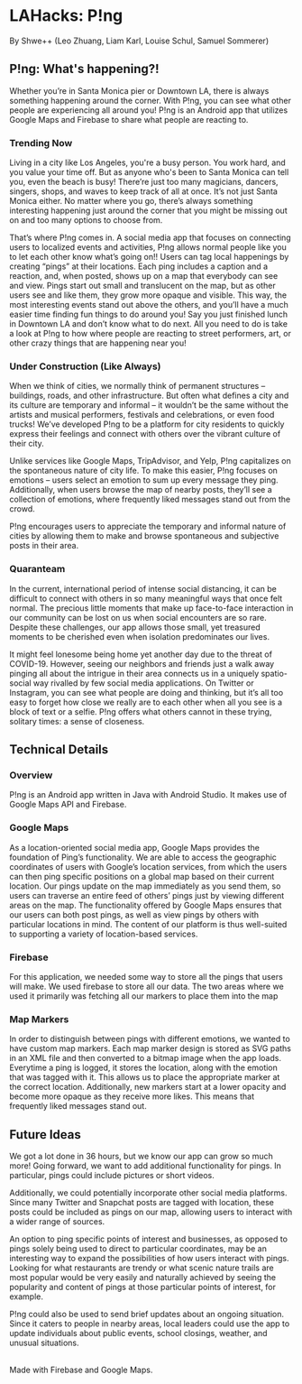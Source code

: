 # LAHacks: P!ng

By Shwe++
(Leo Zhuang, Liam Karl, Louise Schul, Samuel Sommerer)

## P!ng: What's happening?!

Whether you’re in Santa Monica pier or Downtown LA, there is always something happening around the corner. With P!ng, you can see what other people are experiencing all around you! P!ng is an Android app that utilizes Google Maps and Firebase to share what people are reacting to. 

### Trending Now

Living in a city like Los Angeles, you're a busy person. You work hard, and you value your time off. But as anyone who's been to Santa Monica can tell you, even the beach is busy! There’re just too many magicians, dancers, singers, shops, and waves to keep track of all at once. It’s not just Santa Monica either. No matter where you go, there’s always something interesting happening just around the corner that you might be missing out on and too many options to choose from.

That’s where P!ng comes in. A social media app that focuses on connecting users to localized events and activities, P!ng allows normal people like you to let each other know what’s going on!! Users can tag local happenings by creating “pings” at their locations. Each ping includes a caption and a reaction, and, when posted, shows up on a map that everybody can see and view. Pings start out small and translucent on the map, but as other users see and like them, they grow more opaque and visible. This way, the most interesting events stand out above the others, and you’ll have a much easier time finding fun things to do around you! Say you just finished lunch in Downtown LA and don’t know what to do next. All you need to do is take a look at P!ng to how where people are reacting to street performers, art, or other crazy things that are happening near you!

### Under Construction (Like Always)

When we think of cities, we normally think of permanent structures – buildings, roads, and other infrastructure. But often what defines a city and its culture are temporary and informal – it wouldn’t be the same without the artists and musical performers, festivals and celebrations, or even food trucks! We’ve developed P!ng to be a platform for city residents to quickly express their feelings and connect with others over the vibrant culture of their city.

Unlike services like Google Maps, TripAdvisor, and Yelp, P!ng capitalizes on the spontaneous nature of city life. To make this easier, P!ng focuses on emotions – users select an emotion to sum up every message they ping. Additionally, when users browse the map of nearby posts, they’ll see a collection of emotions, where frequently liked messages stand out from the crowd. 

P!ng encourages users to appreciate the temporary and informal nature of cities by allowing them to make and browse spontaneous and subjective posts in their area.

### Quaranteam

In the current, international period of intense social distancing, it can be difficult to connect with others in so many meaningful ways that once felt normal. The precious little moments that make up face-to-face interaction in our community can be lost on us when social encounters are so rare. Despite these challenges, our app allows those small, yet treasured moments to be cherished even when isolation predominates our lives. 

It might feel lonesome being home yet another day due to the threat of COVID-19. However, seeing our neighbors and friends just a walk away pinging all about the intrigue in their area connects us in a uniquely spatio-social way rivalled by few social media applications. On Twitter or Instagram, you can see what people are doing and thinking, but it’s all too easy to forget how close we really are to each other when all you see is a block of text or a selfie. P!ng offers what others cannot in these trying, solitary times: a sense of closeness.

## Technical Details

### Overview

P!ng is an Android app written in Java with Android Studio. It makes use of Google Maps API and Firebase.

### Google Maps

As a location-oriented social media app, Google Maps provides the foundation of Ping’s functionality. We are able to access the geographic coordinates of users with Google’s location services, from which the users can then ping specific positions on a global map based on their current location. Our pings update on the map immediately as you send them, so users can traverse an entire feed of others’ pings just by viewing different areas on the map. The functionality offered by Google Maps ensures that our users can both post pings, as well as view pings by others with particular locations in mind. The content of our platform is thus well-suited to supporting a variety of location-based services.

### Firebase

For this application, we needed some way to store all the pings that users will make. We used firebase to store all our data. The two areas where we used it primarily was fetching all our markers to place them into the map

### Map Markers

In order to distinguish between pings with different emotions, we wanted to have custom map markers. Each map marker design is stored as SVG paths in an XML file and then converted to a bitmap image when the app loads. Everytime a ping is logged, it stores the location, along with the emotion that was tagged with it. This allows us to place the appropriate marker at the correct location. Additionally, new markers start at a lower opacity and become more opaque as they receive more likes. This means that frequently liked messages stand out.

## Future Ideas

We got a lot done in 36 hours, but we know our app can grow so much more! Going forward, we want to add additional functionality for pings. In particular, pings could include pictures or short videos.

Additionally, we could potentially incorporate other social media platforms. Since many Twitter and Snapchat posts are tagged with location, these posts could be included as pings on our map, allowing users to interact with a wider range of sources.

An option to ping specific points of interest and businesses, as opposed to pings solely being used to direct to particular coordinates, may be an interesting way to expand the possibilities of how users interact with pings. Looking for what restaurants are trendy or what scenic nature trails are most popular would be very easily and naturally achieved by seeing the popularity and content of pings at those particular points of interest, for example. 

P!ng could also be used to send brief updates about an ongoing situation. Since it caters to people in nearby areas, local leaders could use the app to update individuals about public events, school closings, weather, and unusual situations.

<br/>
Made with Firebase and Google Maps.
